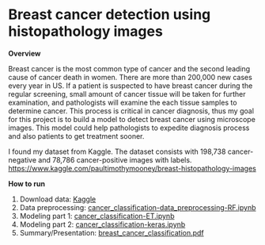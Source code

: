 # Breast cancer detection using histopathology images

__Overview__

Breast cancer is the most common type of cancer and the second leading cause of cancer death in women. There are more than 200,000 new cases every year in US. If a patient is suspected to have breast cancer during the regular screening, small amount of cancer tissue will be taken for further examination, and pathologists will examine the each tissue samples to determine cancer. This process is critical in cancer diagnosis, thus my goal for this project is to build a model to detect breast cancer using microscope images. This model could help pathologists to expedite diagnosis process and also patients to get treatment sooner.  
  
I found my dataset from Kaggle. The dataset consists with 198,738 cancer-negative and 78,786 cancer-positive images with labels.  
https://www.kaggle.com/paultimothymooney/breast-histopathology-images  
  
__How to run__  
  
1. Download data: [Kaggle](https://www.kaggle.com/paultimothymooney/breast-histopathology-images)  
2. Data preprocessing: [cancer_classification-data_preprocessing-RF.ipynb](https://github.com/jisong316/cancer_image_classification/blob/master/cancer_classification-data_preprocessing-RF.ipynb)  
3. Modeling part 1: [cancer_classification-ET.ipynb](https://github.com/jisong316/cancer_image_classification/blob/master/cancer_classification-ET.ipynb)  
4. Modeling part 2: [cancer_classification-keras.ipynb](https://github.com/jisong316/cancer_image_classification/blob/master/cancer_classification-keras.ipynb)  
5. Summary/Presentation: [breast_cancer_classification.pdf](https://github.com/jisong316/cancer_image_classification/blob/master/breast_cancer_classification.pdf)
